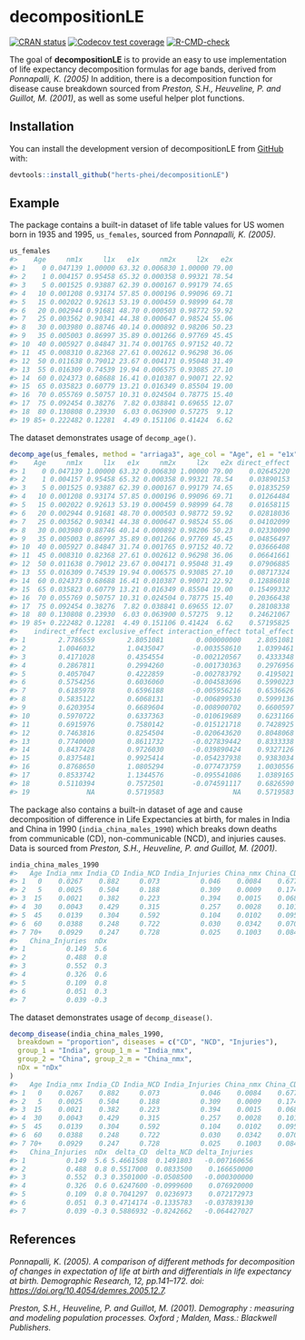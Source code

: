 
<!-- README.md is generated from README.Rmd. Please edit that file -->

# decompositionLE

<!-- badges: start -->

[![CRAN
status](https://www.r-pkg.org/badges/version/decompositionLE)](https://CRAN.R-project.org/package=decompositionLE)
[![Codecov test
coverage](https://codecov.io/gh/herts-phei/decompositionLE/graph/badge.svg)](https://app.codecov.io/gh/herts-phei/decompositionLE)
[![R-CMD-check](https://github.com/herts-phei/decompositionLE/actions/workflows/R-CMD-check.yaml/badge.svg)](https://github.com/herts-phei/decompositionLE/actions/workflows/R-CMD-check.yaml)
<!-- badges: end -->

The goal of **decompositionLE** is to provide an easy to use
implementation of life expectancy decomposition formulas for age bands,
derived from *Ponnapalli, K. (2005)* In addition, there is a
decomposition function for disease cause breakdown sourced from
*Preston, S.H., Heuveline, P. and Guillot, M. (2001)*, as well as some
useful helper plot functions.

## Installation

You can install the development version of decompositionLE from
[GitHub](https://github.com/) with:

``` r
devtools::install_github("herts-phei/decompositionLE")
```

## Example

The package contains a built-in dataset of life table values for US
women born in 1935 and 1995, `us_females`, sourced from *Ponnapalli, K.
(2005)*.

``` r
us_females
#>    Age     nm1x     l1x   e1x     nm2x     l2x   e2x
#> 1    0 0.047139 1.00000 63.32 0.006830 1.00000 79.00
#> 2    1 0.004157 0.95458 65.32 0.000358 0.99321 78.54
#> 3    5 0.001525 0.93887 62.39 0.000167 0.99179 74.65
#> 4   10 0.001208 0.93174 57.85 0.000196 0.99096 69.71
#> 5   15 0.002022 0.92613 53.19 0.000459 0.98999 64.78
#> 6   20 0.002944 0.91681 48.70 0.000503 0.98772 59.92
#> 7   25 0.003562 0.90341 44.38 0.000647 0.98524 55.06
#> 8   30 0.003980 0.88746 40.14 0.000892 0.98206 50.23
#> 9   35 0.005003 0.86997 35.89 0.001266 0.97769 45.45
#> 10  40 0.005927 0.84847 31.74 0.001765 0.97152 40.72
#> 11  45 0.008310 0.82368 27.61 0.002612 0.96298 36.06
#> 12  50 0.011638 0.79012 23.67 0.004171 0.95048 31.49
#> 13  55 0.016309 0.74539 19.94 0.006575 0.93085 27.10
#> 14  60 0.024373 0.68688 16.41 0.010387 0.90071 22.92
#> 15  65 0.035823 0.60779 13.21 0.016349 0.85504 19.00
#> 16  70 0.055769 0.50757 10.31 0.024504 0.78775 15.40
#> 17  75 0.092454 0.38276  7.82 0.038841 0.69655 12.07
#> 18  80 0.130808 0.23930  6.03 0.063900 0.57275  9.12
#> 19 85+ 0.222482 0.12281  4.49 0.151106 0.41424  6.62
```

The dataset demonstrates usage of `decomp_age()`.

``` r
decomp_age(us_females, method = "arriaga3", age_col = "Age", e1 = "e1x", e2 = "e2x", l1 = "l1x", l2 = "l2x")
#>    Age     nm1x     l1x   e1x     nm2x     l2x   e2x direct_effect
#> 1    0 0.047139 1.00000 63.32 0.006830 1.00000 79.00    0.02645220
#> 2    1 0.004157 0.95458 65.32 0.000358 0.99321 78.54    0.03890153
#> 3    5 0.001525 0.93887 62.39 0.000167 0.99179 74.65    0.01835259
#> 4   10 0.001208 0.93174 57.85 0.000196 0.99096 69.71    0.01264484
#> 5   15 0.002022 0.92613 53.19 0.000459 0.98999 64.78    0.01658115
#> 6   20 0.002944 0.91681 48.70 0.000503 0.98772 59.92    0.02818036
#> 7   25 0.003562 0.90341 44.38 0.000647 0.98524 55.06    0.04102099
#> 8   30 0.003980 0.88746 40.14 0.000892 0.98206 50.23    0.02330090
#> 9   35 0.005003 0.86997 35.89 0.001266 0.97769 45.45    0.04856497
#> 10  40 0.005927 0.84847 31.74 0.001765 0.97152 40.72    0.03666408
#> 11  45 0.008310 0.82368 27.61 0.002612 0.96298 36.06    0.06641661
#> 12  50 0.011638 0.79012 23.67 0.004171 0.95048 31.49    0.07906885
#> 13  55 0.016309 0.74539 19.94 0.006575 0.93085 27.10    0.08717324
#> 14  60 0.024373 0.68688 16.41 0.010387 0.90071 22.92    0.12886018
#> 15  65 0.035823 0.60779 13.21 0.016349 0.85504 19.00    0.15499332
#> 16  70 0.055769 0.50757 10.31 0.024504 0.78775 15.40    0.20366438
#> 17  75 0.092454 0.38276  7.82 0.038841 0.69655 12.07    0.28108338
#> 18  80 0.130808 0.23930  6.03 0.063900 0.57275  9.12    0.24621067
#> 19 85+ 0.222482 0.12281  4.49 0.151106 0.41424  6.62    0.57195825
#>    indirect_effect exclusive_effect interaction_effect total_effect
#> 1        2.7786559        2.8051081        0.000000000    2.8051081
#> 2        1.0046032        1.0435047       -0.003558610    1.0399461
#> 3        0.4171028        0.4354554       -0.002120567    0.4333348
#> 4        0.2867811        0.2994260       -0.001730363    0.2976956
#> 5        0.4057047        0.4222859       -0.002783792    0.4195021
#> 6        0.5754256        0.6036060       -0.004583696    0.5990223
#> 7        0.6185978        0.6596188       -0.005956216    0.6536626
#> 8        0.5835122        0.6068131       -0.006899530    0.5999136
#> 9        0.6203954        0.6689604       -0.008900702    0.6600597
#> 10       0.5970722        0.6337363       -0.010619689    0.6231166
#> 11       0.6915976        0.7580142       -0.015121718    0.7428925
#> 12       0.7463816        0.8254504       -0.020643620    0.8048068
#> 13       0.7740000        0.8611732       -0.027839442    0.8333338
#> 14       0.8437428        0.9726030       -0.039890424    0.9327126
#> 15       0.8375481        0.9925414       -0.054237938    0.9383034
#> 16       0.8768650        1.0805294       -0.077473759    1.0030556
#> 17       0.8533742        1.1344576       -0.095541086    1.0389165
#> 18       0.5110394        0.7572501       -0.074591117    0.6826590
#> 19              NA        0.5719583                 NA    0.5719583
```

The package also contains a built-in dataset of age and cause
decomposition of difference in Life Expectancies at birth, for males in India and
China in 1990 (`india_china_males_1990`) which breaks down deaths from communicable (CD), non-communicable (NCD), and injuries causes. Data is sourced from *Preston, S.H., Heuveline, P. and Guillot, M. (2001)*.

``` r
india_china_males_1990
#>   Age India_nmx India_CD India_NCD India_Injuries China_nmx China_CD China_NCD
#> 1   0    0.0267    0.882     0.073          0.046    0.0084    0.677     0.174
#> 2   5    0.0025    0.504     0.188          0.309    0.0009    0.174     0.337
#> 3  15    0.0021    0.382     0.223          0.394    0.0015    0.068     0.380
#> 4  30    0.0043    0.429     0.315          0.257    0.0028    0.101     0.573
#> 5  45    0.0139    0.304     0.592          0.104    0.0102    0.095     0.796
#> 6  60    0.0388    0.248     0.722          0.030    0.0342    0.070     0.879
#> 7 70+    0.0929    0.247     0.728          0.025    0.1003    0.084     0.877
#>   China_Injuries  nDx
#> 1          0.149  5.6
#> 2          0.488  0.8
#> 3          0.552  0.3
#> 4          0.326  0.6
#> 5          0.109  0.8
#> 6          0.051  0.3
#> 7          0.039 -0.3
```

The dataset demonstrates usage of `decomp_disease()`.

``` r
decomp_disease(india_china_males_1990,
  breakdown = "proportion", diseases = c("CD", "NCD", "Injuries"),
  group_1 = "India", group_1_m = "India_nmx", 
  group_2 = "China", group_2_m = "China_nmx", 
  nDx = "nDx"
)
#>   Age India_nmx India_CD India_NCD India_Injuries China_nmx China_CD China_NCD
#> 1   0    0.0267    0.882     0.073          0.046    0.0084    0.677     0.174
#> 2   5    0.0025    0.504     0.188          0.309    0.0009    0.174     0.337
#> 3  15    0.0021    0.382     0.223          0.394    0.0015    0.068     0.380
#> 4  30    0.0043    0.429     0.315          0.257    0.0028    0.101     0.573
#> 5  45    0.0139    0.304     0.592          0.104    0.0102    0.095     0.796
#> 6  60    0.0388    0.248     0.722          0.030    0.0342    0.070     0.879
#> 7 70+    0.0929    0.247     0.728          0.025    0.1003    0.084     0.877
#>   China_Injuries  nDx  delta_CD  delta_NCD delta_Injuries
#> 1          0.149  5.6 5.4661508  0.1491803   -0.007160656
#> 2          0.488  0.8 0.5517000  0.0833500    0.166650000
#> 3          0.552  0.3 0.3501000 -0.0508500   -0.000300000
#> 4          0.326  0.6 0.6247600 -0.0999600    0.076920000
#> 5          0.109  0.8 0.7041297  0.0236973    0.072172973
#> 6          0.051  0.3 0.4714174 -0.1335783   -0.037839130
#> 7          0.039 -0.3 0.5886932 -0.8242662   -0.064427027
```

## References

*Ponnapalli, K. (2005). A comparison of different methods for
decomposition of changes in expectation of life at birth and
differentials in life expectancy at birth. Demographic Research, 12,
pp.141–172. doi: <https://doi.org/10.4054/demres.2005.12.7>.*

*Preston, S.H., Heuveline, P. and Guillot, M. (2001). Demography :
measuring and modeling population processes. Oxford ; Malden, Mass.:
Blackwell Publishers.*
